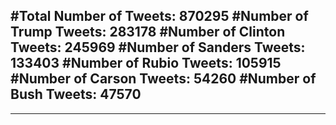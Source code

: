#Total Number of Tweets: 870295 
#Number of Trump Tweets: 283178
#Number of Clinton Tweets: 245969
#Number of Sanders Tweets: 133403
#Number of Rubio Tweets: 105915
#Number of Carson Tweets: 54260
#Number of Bush Tweets: 47570
---
---
